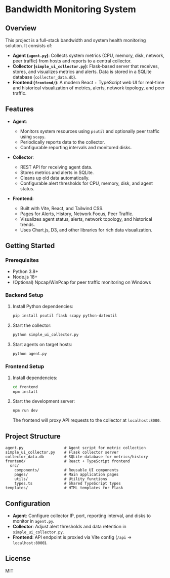 # Bandwidth Monitoring System

## Overview

This project is a full-stack bandwidth and system health monitoring solution. It consists of:

- **Agent (`agent.py`)**: Collects system metrics (CPU, memory, disk, network, peer traffic) from hosts and reports to a central collector.
- **Collector (`simple_ui_collector.py`)**: Flask-based server that receives, stores, and visualizes metrics and alerts. Data is stored in a SQLite database (`collector_data.db`).
- **Frontend (`frontend/`)**: A modern React + TypeScript web UI for real-time and historical visualization of metrics, alerts, network topology, and peer traffic.

## Features

- **Agent**: 
  - Monitors system resources using `psutil` and optionally peer traffic using `scapy`.
  - Periodically reports data to the collector.
  - Configurable reporting intervals and monitored disks.

- **Collector**:
  - REST API for receiving agent data.
  - Stores metrics and alerts in SQLite.
  - Cleans up old data automatically.
  - Configurable alert thresholds for CPU, memory, disk, and agent status.

- **Frontend**:
  - Built with Vite, React, and Tailwind CSS.
  - Pages for Alerts, History, Network Focus, Peer Traffic.
  - Visualizes agent status, alerts, network topology, and historical trends.
  - Uses Chart.js, D3, and other libraries for rich data visualization.

## Getting Started

### Prerequisites

- Python 3.8+
- Node.js 18+
- (Optional) Npcap/WinPcap for peer traffic monitoring on Windows

### Backend Setup

1. Install Python dependencies:
   ```bash
   pip install psutil flask scapy python-dateutil
   ```
2. Start the collector:
   ```bash
   python simple_ui_collector.py
   ```
3. Start agents on target hosts:
   ```bash
   python agent.py
   ```

### Frontend Setup

1. Install dependencies:
   ```bash
   cd frontend
   npm install
   ```
2. Start the development server:
   ```bash
   npm run dev
   ```
   The frontend will proxy API requests to the collector at `localhost:8000`.

## Project Structure

```
agent.py                  # Agent script for metric collection
simple_ui_collector.py    # Flask collector server
collector_data.db         # SQLite database for metrics/history
frontend/                 # React + TypeScript frontend
  src/
    components/           # Reusable UI components
    pages/                # Main application pages
    utils/                # Utility functions
    types.ts              # Shared TypeScript types
templates/                # HTML templates for Flask
```

## Configuration

- **Agent**: Configure collector IP, port, reporting interval, and disks to monitor in `agent.py`.
- **Collector**: Adjust alert thresholds and data retention in `simple_ui_collector.py`.
- **Frontend**: API endpoint is proxied via Vite config (`/api` → `localhost:8000`).

## License

MIT
